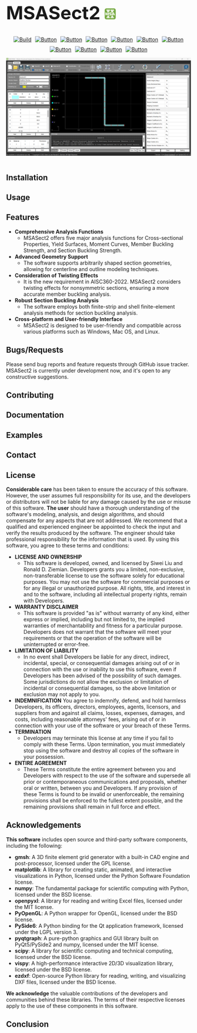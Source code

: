 <!-- MSASect2 and logo -------------------------------------------------------------------------->
<div style="display: flex; justify-content: space-between; align-items: center;"> <h1 style="font-size: 50px; margin-right: 100px;"> <strong>MSASect2</strong>      
    <img src="Screenshots/logo.png" alt="MSASect2 Logo" width="30"></div>

<!-- buttons for contents -------------------------------------------------------------------------->
<!--# MSASect2-->
<div style="display: flex; flex-direction: column; align-items: center;">
  <div style="display: flex; flex-wrap: wrap; justify-content: center; gap: 10px;">
    <a href="#installation"> <img src="https://img.shields.io/badge/Installation-blue" alt="Build">  </a>
    <a href="#usage"><img src="https://img.shields.io/badge/Usage-green" alt="Button"> </a>
   <a href="#features"><img src="https://img.shields.io/badge/Features-yellow" alt="Button"></a>
   <a href="#bugsrequests"><img src="https://img.shields.io/badge/Bugs%2FRequests-red" alt="Button"></a>
   <a href="#contributing"><img src="https://img.shields.io/badge/Contributing-orange" alt="Button"></a>
   <a href="#documentation"><img src="https://img.shields.io/badge/Documentation-lightgrey" alt="Button"></a>
   <a href="#examples"><img src="https://img.shields.io/badge/Examples-purple" alt="Button"></a>
   <a href="#contact"><img src="https://img.shields.io/badge/Contact-lightblue" alt="Button"></a>
   <a href="#license"><img src="https://img.shields.io/badge/License-black" alt="Button"></a>
   <a href="#acknowledgements"><img src="https://img.shields.io/badge/Acknowledgements-pink" alt="Button"></a>
   <a href="#conclusion"><img src="https://img.shields.io/badge/Conclusion-grey" alt="Button"></a>
    </div>
</div>
<!-- Mainscreen --------------------------------------------------------------------------------->
<div style="display: flex; justify-content: space-between; align-items: center;"><p align="left"> <img src="Screenshots/MainScreen1.png" width="800" alt="Image Description"></p>
</div>
<!-- Sections --------------------------------------------------------------------------------->


## Installation
<!-- Installation instructions go here -->

## Usage
<!-- Usage instructions go here -->

## Features
- **Comprehensive Analysis Functions**
  - MSASect2 offers five major analysis functions for Cross-sectional Properties, Yield Surfaces, Moment Curves, Member Buckling Strength, and Section Buckling Strength.
- **Advanced Geometry Support**
  - The software supports arbitrarily shaped section geometries, allowing for centerline and outline modeling techniques.
- **Consideration of Twisting Effects**
  - It is the new requirement in AISC360-2022. MSASect2 considers twisting effects for nonsymmetric sections, ensuring a more accurate member buckling analysis.
- **Robust Section Buckling Analysis**
  - The software employs both finite-strip and shell finite-element analysis methods for section buckling analysis.
- **Cross-platform and User-friendly Interface**
  - MSASect2 is designed to be user-friendly and compatible across various platforms such as Windows, Mac OS, and Linux.

## Bugs/Requests
Please send bug reports and feature requests through GitHub issue tracker. MSASect2 is currently under development now, and it's open to any constructive suggestions.

## Contributing
<!-- Guidelines for contributing go here -->

## Documentation
<!-- Documentation links go here -->

## Examples
<!-- Examples go here -->

## Contact
<!-- Contact information goes here -->

## License
**Considerable care** has been taken to ensure the accuracy of this software. However, the user assumes full responsibility for its use, and the developers or distributors will not be liable for any damage caused by the use or misuse of this software. 
**The user** should have a thorough understanding of the software's modeling, analysis, and design algorithms, and should compensate for any aspects that are not addressed. We recommend that a qualified and experienced engineer be appointed to check the input and verify the results produced by the software. The engineer should take professional responsibility for the information that is used. 
By using this software, you agree to these terms and conditions: 
- **LICENSE AND OWNERSHIP**
    - This software is developed, owned, and licensed by Siwei Liu and Ronald D. Ziemian. Developers grants you a limited, non-exclusive, non-transferable license to use the software solely for educational purposes. You may not use the software for commercial purposes or for any illegal or unauthorized purpose. All rights, title, and interest in and to the software, including all intellectual property rights, remain with Developers. 
- **WARRANTY DISCLAIMER**
    - This software is provided "as is" without warranty of any kind, either express or implied, including but not limited to, the implied warranties of merchantability and fitness for a particular purpose. Developers does not warrant that the software will meet your requirements or that the operation of the software will be uninterrupted or error-free. 
- **LIMITATION OF LIABILITY**
    - In no event shall Developers be liable for any direct, indirect, incidental, special, or consequential damages arising out of or in connection with the use or inability to use this software, even if Developers has been advised of the possibility of such damages. Some jurisdictions do not allow the exclusion or limitation of incidental or consequential damages, so the above limitation or exclusion may not apply to you. 
- **INDEMNIFICATION**
You agree to indemnify, defend, and hold harmless Developers, its officers, directors, employees, agents, licensors, and suppliers from and against all claims, losses, expenses, damages, and costs, including reasonable attorneys' fees, arising out of or in connection with your use of the software or your breach of these Terms. 
- **TERMINATION**
    - Developers may terminate this license at any time if you fail to comply with these Terms. Upon termination, you must immediately stop using the software and destroy all copies of the software in your possession.
- **ENTIRE AGREEMENT**
    - These Terms constitute the entire agreement between you and Developers with respect to the use of the software and supersede all prior or contemporaneous communications and proposals, whether oral or written, between you and Developers. If any provision of these Terms is found to be invalid or unenforceable, the remaining provisions shall be enforced to the fullest extent possible, and the remaining provisions shall remain in full force and effect. 


## Acknowledgements
**This software** includes open source and third-party software components, including the following:
- **gmsh**: 
  A 3D finite element grid generator with a built-in CAD engine and post-processor, licensed under the GPL license.
- **matplotlib**: 
  A library for creating static, animated, and interactive visualizations in Python, licensed under the Python Software Foundation license.
- **numpy**: 
  The fundamental package for scientific computing with Python, licensed under the BSD license.
- **openpyxl**: 
  A library for reading and writing Excel files, licensed under the MIT license.
- **PyOpenGL**: 
  A Python wrapper for OpenGL, licensed under the BSD license.
- **PySide6**: 
  A Python binding for the Qt application framework, licensed under the LGPL version 3.
- **pyqtgraph**: 
  A pure-python graphics and GUI library built on PyQt5/PySide2 and numpy, licensed under the MIT license.
- **scipy**: 
  A library for scientific computing and technical computing, licensed under the BSD license.
- **vispy**: 
  A high-performance interactive 2D/3D visualization library, licensed under the BSD license.
- **ezdxf**: 
  Open-source Python library for reading, writing, and visualizing DXF files, licensed under the BSD license.
  
**We acknowledge** the valuable contributions of the developers and communities behind these libraries. The terms of their respective licenses apply to the use of these components in this software.

## Conclusion
<!-- Conclusion goes here -->
